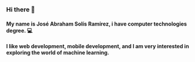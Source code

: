 ### Hi there 👋
#### My name is José Abraham Solís Ramírez, i have computer technologies degree. :computer:
#### I like web development, mobile development, and I am very interested in exploring the world of machine learning.
